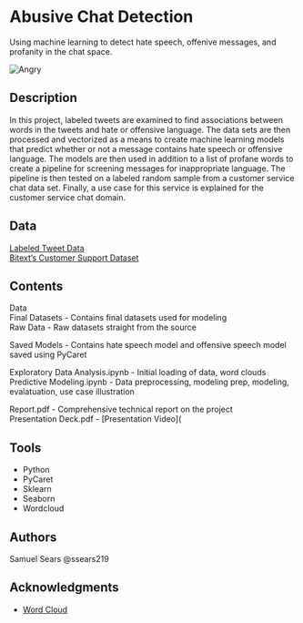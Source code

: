 # Abusive Chat Detection

Using machine learning to detect hate speech, offenive messages, and profanity in the chat space.

![Angry](https://cdn.pixabay.com/photo/2020/10/14/20/30/angry-5655418_960_720.png?raw=true)

## Description

In this project, labeled tweets are examined to find associations between words in the tweets 
and hate or offensive language. The data sets are then processed and vectorized as a means to create 
machine learning models that predict whether or not a message contains hate speech or offensive 
language. The models are then used in addition to a list of profane words to create a pipeline for 
screening messages for inappropriate language. The pipeline is then tested on a labeled random sample 
from a customer service chat data set. Finally, a use case for this service is explained for the customer 
service chat domain.

## Data

[Labeled Tweet Data](https://www.kaggle.com/arashnic/7-nlp-tasks-with-tweets)  
[Bitext’s Customer Support Dataset](https://blog.bitext.com/free-customer-support-dataset)

## Contents

Data  
Final Datasets - Contains final datasets used for modeling  
Raw Data - Raw datasets straight from the source  

Saved Models - Contains hate speech model and offensive speech model saved using PyCaret

Exploratory Data Analysis.ipynb - Initial loading of data, word clouds  
Predictive Modeling.ipynb - Data preprocessing, modeling prep, modeling, evalatuation, use case illustration  

Report.pdf - Comprehensive technical report on the project  
Presentation Deck.pdf - [Presentation Video](



## Tools
* Python
* PyCaret
* Sklearn
* Seaborn
* Wordcloud


## Authors

Samuel Sears @ssears219  


## Acknowledgments

* [Word Cloud](https://www.geeksforgeeks.org/generating-word-cloud-python/)
